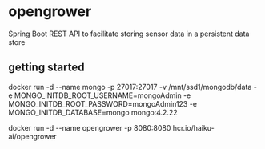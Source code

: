 # opengrower
Spring Boot REST API to facilitate storing sensor data in a persistent data store


## getting started

docker run -d --name mongo -p 27017:27017 -v /mnt/ssd1/mongodb/data -e MONGO_INITDB_ROOT_USERNAME=mongoAdmin -e MONGO_INITDB_ROOT_PASSWORD=mongoAdmin123 -e MONGO_INITDB_DATABASE=mongo mongo:4.2.22

docker run -d --name opengrower -p 8080:8080 hcr.io/haiku-ai/opengrower



